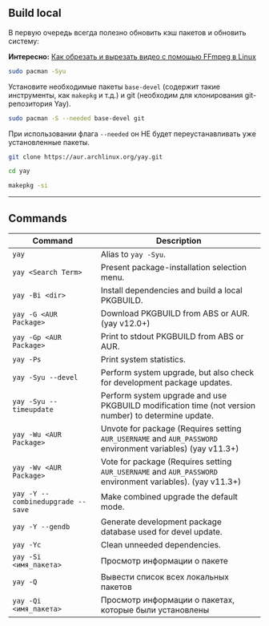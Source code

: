 ## Build local

В первую очередь всегда полезно обновить кэш пакетов и обновить систему:

**Интересно:** [Как обрезать и вырезать видео с помощью FFmpeg в Linux](https://itshaman.ru/articles/3902/kak-obrezat-i-vyrezat-video-s-pomoshchyu-ffmpeg-v-linux)

```sh
sudo pacman -Syu
```

Установите необходимые пакеты `base-devel` (содержит такие инструменты, как `makepkg` и т.д.) и git (необходим для клонирования git-репозитория Yay).

```sh
sudo pacman -S --needed base-devel git
```

При использовании флага `--needed` он НЕ будет переустанавливать уже установленные пакеты.

```sh
git clone https://aur.archlinux.org/yay.git

cd yay

makepkg -si
```

---

## Commands

| Command                           | Description                                                                                                |
| --------------------------------- | ---------------------------------------------------------------------------------------------------------- |
| `yay`                             | Alias to `yay -Syu`.                                                                                       |
| `yay <Search Term>`               | Present package-installation selection menu.                                                               |
| `yay -Bi <dir>`                   | Install dependencies and build a local PKGBUILD.                                                           |
| `yay -G <AUR Package>`            | Download PKGBUILD from ABS or AUR. (yay v12.0+)                                                            |
| `yay -Gp <AUR Package>`           | Print to stdout PKGBUILD from ABS or AUR.                                                                  |
| `yay -Ps`                         | Print system statistics.                                                                                   |
| `yay -Syu --devel`                | Perform system upgrade, but also check for development package updates.                                    |
| `yay -Syu --timeupdate`           | Perform system upgrade and use PKGBUILD modification time (not version number) to determine update.        |
| `yay -Wu <AUR Package>`           | Unvote for package (Requires setting `AUR_USERNAME` and `AUR_PASSWORD` environment variables) (yay v11.3+) |
| `yay -Wv <AUR Package>`           | Vote for package (Requires setting `AUR_USERNAME` and `AUR_PASSWORD` environment variables). (yay v11.3+)  |
| `yay -Y --combinedupgrade --save` | Make combined upgrade the default mode.                                                                    |
| `yay -Y --gendb`                  | Generate development package database used for devel update.                                               |
| `yay -Yc`                         | Clean unneeded dependencies.                                                                               |
| `yay -Si <имя_пакета>`            | Просмотр информации о пакете                                                                               |
| `yay -Q`                          | Вывести список всех локальных пакетов                                                                      |
| `yay -Qi <имя_пакета>`            | Просмотр информации о пакетах, которые были установлены                                                    |


